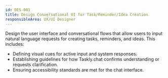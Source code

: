 ```yaml
---
id: DES-001
title: Design Conversational UI for Task/Reminder/Idea Creation
responsibleArea: UX/UI Designer
---
```

Design the user interface and conversational flows that allow users to input natural language requests for creating tasks, reminders, and ideas. This includes:
*   Defining visual cues for active input and system responses.
*   Establishing guidelines for how Taskly.chat confirms understanding or requests clarification.
*   Ensuring accessibility standards are met for the chat interface.